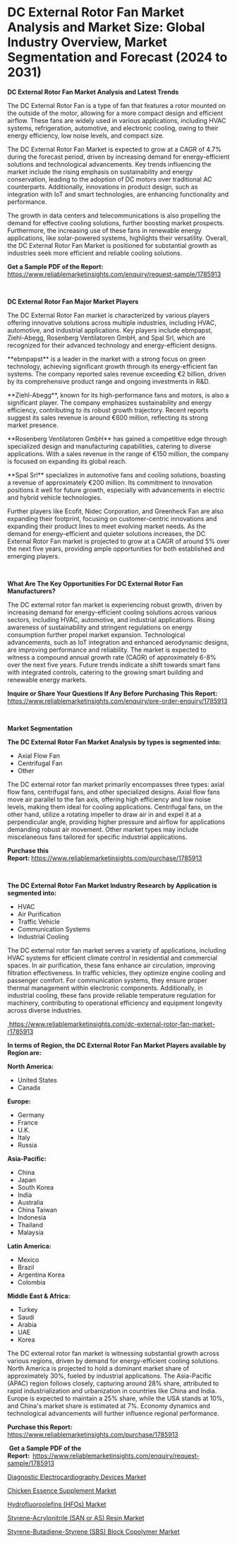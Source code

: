 <p><h1>DC External Rotor Fan Market Analysis and Market Size: Global Industry Overview, Market Segmentation and Forecast (2024 to 2031)</h1></p><p><strong>DC External Rotor Fan Market Analysis and Latest Trends</strong></p>
<p><p>The DC External Rotor Fan is a type of fan that features a rotor mounted on the outside of the motor, allowing for a more compact design and efficient airflow. These fans are widely used in various applications, including HVAC systems, refrigeration, automotive, and electronic cooling, owing to their energy efficiency, low noise levels, and compact size.</p><p>The DC External Rotor Fan Market is expected to grow at a CAGR of 4.7% during the forecast period, driven by increasing demand for energy-efficient solutions and technological advancements. Key trends influencing the market include the rising emphasis on sustainability and energy conservation, leading to the adoption of DC motors over traditional AC counterparts. Additionally, innovations in product design, such as integration with IoT and smart technologies, are enhancing functionality and performance.</p><p>The growth in data centers and telecommunications is also propelling the demand for effective cooling solutions, further boosting market prospects. Furthermore, the increasing use of these fans in renewable energy applications, like solar-powered systems, highlights their versatility. Overall, the DC External Rotor Fan Market is positioned for substantial growth as industries seek more efficient and reliable cooling solutions.</p></p>
<p><strong>Get a Sample PDF of the Report:&nbsp;</strong> <a href="https://www.reliablemarketinsights.com/enquiry/request-sample/1785913?utm_campaign=1383&utm_medium=2&utm_source=Github&utm_content=ia&utm_term=13102024&utm_id=dc-external-rotor-fan">https://www.reliablemarketinsights.com/enquiry/request-sample/1785913</a></p>
<p>&nbsp;</p>
<p><strong>DC External Rotor Fan Major Market Players</strong></p>
<p><p>The DC External Rotor Fan market is characterized by various players offering innovative solutions across multiple industries, including HVAC, automotive, and industrial applications. Key players include ebmpapst, Ziehl-Abegg, Rosenberg Ventilatoren GmbH, and Spal Srl, which are recognized for their advanced technology and energy-efficient designs.</p><p>**ebmpapst** is a leader in the market with a strong focus on green technology, achieving significant growth through its energy-efficient fan systems. The company reported sales revenue exceeding €2 billion, driven by its comprehensive product range and ongoing investments in R&D.</p><p>**Ziehl-Abegg**, known for its high-performance fans and motors, is also a significant player. The company emphasizes sustainability and energy efficiency, contributing to its robust growth trajectory. Recent reports suggest its sales revenue is around €600 million, reflecting its strong market presence.</p><p>**Rosenberg Ventilatoren GmbH** has gained a competitive edge through specialized design and manufacturing capabilities, catering to diverse applications. With a sales revenue in the range of €150 million, the company is focused on expanding its global reach.</p><p>**Spal Srl** specializes in automotive fans and cooling solutions, boasting a revenue of approximately €200 million. Its commitment to innovation positions it well for future growth, especially with advancements in electric and hybrid vehicle technologies.</p><p>Further players like Ecofit, Nidec Corporation, and Greenheck Fan are also expanding their footprint, focusing on customer-centric innovations and expanding their product lines to meet evolving market needs. As the demand for energy-efficient and quieter solutions increases, the DC External Rotor Fan market is projected to grow at a CAGR of around 5% over the next five years, providing ample opportunities for both established and emerging players.</p></p>
<p>&nbsp;</p>
<p><strong>What Are The Key Opportunities For DC External Rotor Fan Manufacturers?</strong></p>
<p><p>The DC external rotor fan market is experiencing robust growth, driven by increasing demand for energy-efficient cooling solutions across various sectors, including HVAC, automotive, and industrial applications. Rising awareness of sustainability and stringent regulations on energy consumption further propel market expansion. Technological advancements, such as IoT integration and enhanced aerodynamic designs, are improving performance and reliability. The market is expected to witness a compound annual growth rate (CAGR) of approximately 6-8% over the next five years. Future trends indicate a shift towards smart fans with integrated controls, catering to the growing smart building and renewable energy markets.</p></p>
<p><strong>Inquire or Share Your Questions If Any Before Purchasing This Report:</strong> <a href="https://www.reliablemarketinsights.com/enquiry/pre-order-enquiry/1785913?utm_campaign=1383&utm_medium=2&utm_source=Github&utm_content=ia&utm_term=13102024&utm_id=dc-external-rotor-fan">https://www.reliablemarketinsights.com/enquiry/pre-order-enquiry/1785913</a></p>
<p>&nbsp;</p>
<p><strong>Market Segmentation</strong></p>
<p><strong>The DC External Rotor Fan Market Analysis by types is segmented into:</strong></p>
<p><ul><li>Axial Flow Fan</li><li>Centrifugal Fan</li><li>Other</li></ul></p>
<p><p>The DC external rotor fan market primarily encompasses three types: axial flow fans, centrifugal fans, and other specialized designs. Axial flow fans move air parallel to the fan axis, offering high efficiency and low noise levels, making them ideal for cooling applications. Centrifugal fans, on the other hand, utilize a rotating impeller to draw air in and expel it at a perpendicular angle, providing higher pressure and airflow for applications demanding robust air movement. Other market types may include miscelaneous fans tailored for specific industrial applications.</p></p>
<p><strong>Purchase this Report:&nbsp;</strong><a href="https://www.reliablemarketinsights.com/purchase/1785913?utm_campaign=1383&utm_medium=2&utm_source=Github&utm_content=ia&utm_term=13102024&utm_id=dc-external-rotor-fan">https://www.reliablemarketinsights.com/purchase/1785913</a></p>
<p>&nbsp;</p>
<p><strong>The DC External Rotor Fan Market Industry Research by Application is segmented into:</strong></p>
<p><ul><li>HVAC</li><li>Air Purification</li><li>Traffic Vehicle</li><li>Communication Systems</li><li>Industrial Cooling</li></ul></p>
<p><p>The DC external rotor fan market serves a variety of applications, including HVAC systems for efficient climate control in residential and commercial spaces. In air purification, these fans enhance air circulation, improving filtration effectiveness. In traffic vehicles, they optimize engine cooling and passenger comfort. For communication systems, they ensure proper thermal management within electronic components. Additionally, in industrial cooling, these fans provide reliable temperature regulation for machinery, contributing to operational efficiency and equipment longevity across diverse industries.</p></p>
<p><a href="https://www.reliablemarketinsights.com/dc-external-rotor-fan-market-r1785913?utm_campaign=1383&utm_medium=2&utm_source=Github&utm_content=ia&utm_term=13102024&utm_id=dc-external-rotor-fan">&nbsp;https://www.reliablemarketinsights.com/dc-external-rotor-fan-market-r1785913</a></p>
<p><strong>In terms of Region, the DC External Rotor Fan Market Players available by Region are:</strong></p>
<p>
    <p> <strong> North America: </strong>
        <ul>
            <li>United States</li>
            <li>Canada</li>
        </ul>
        </p> 
    <p> <strong> Europe: </strong>
        <ul>
            <li>Germany</li>
            <li>France</li>
            <li>U.K.</li>
            <li>Italy</li>
            <li>Russia</li>
        </ul>
        </p> 
    <p> <strong> Asia-Pacific: </strong>
        <ul>
            <li>China</li>
            <li>Japan</li>
            <li>South Korea</li>
            <li>India</li>
            <li>Australia</li>
            <li>China Taiwan</li>
            <li>Indonesia</li>
            <li>Thailand</li>
            <li>Malaysia</li>
        </ul>
        </p> 
    <p> <strong> Latin America: </strong>
        <ul>
            <li>Mexico</li>
            <li>Brazil</li>
            <li>Argentina Korea</li>
            <li>Colombia</li>
        </ul>
        </p> 
    <p> <strong> Middle East & Africa: </strong>
        <ul>
            <li>Turkey</li>
            <li>Saudi</li>
            <li>Arabia</li>
            <li>UAE</li>
            <li>Korea</li>
        </ul>
    </p>
    </p>
<p><p>The DC external rotor fan market is witnessing substantial growth across various regions, driven by demand for energy-efficient cooling solutions. North America is projected to hold a dominant market share of approximately 30%, fueled by industrial applications. The Asia-Pacific (APAC) region follows closely, capturing around 28% share, attributed to rapid industrialization and urbanization in countries like China and India. Europe is expected to maintain a 25% share, while the USA stands at 10%, and China's market share is estimated at 7%. Economy dynamics and technological advancements will further influence regional performance.</p></p>
<p><strong>Purchase this Report: </strong><a href="https://www.reliablemarketinsights.com/purchase/1785913?utm_campaign=1383&utm_medium=2&utm_source=Github&utm_content=ia&utm_term=13102024&utm_id=dc-external-rotor-fan">https://www.reliablemarketinsights.com/purchase/1785913</a></p>
<p>&nbsp;<strong>Get a Sample PDF of the Report:&nbsp;&nbsp;</strong><a href="https://www.reliablemarketinsights.com/enquiry/request-sample/1785913?utm_campaign=1383&utm_medium=2&utm_source=Github&utm_content=ia&utm_term=13102024&utm_id=dc-external-rotor-fan">https://www.reliablemarketinsights.com/enquiry/request-sample/1785913</a></p>
<p><strong></strong></p>
<p><p><a href="https://www.linkedin.com/pulse/diagnostic-electrocardiography-devices-market-outlook-share-uglse?utm_campaign=1383&utm_medium=2&utm_source=Github&utm_content=ia&utm_term=13102024&utm_id=dc-external-rotor-fan">Diagnostic Electrocardiography Devices Market</a></p><p><a href="https://github.com/Krish2023na/Market-Research-Report-List-6/blob/main/chicken-essence-supplement-market.md?utm_campaign=1383&utm_medium=2&utm_source=Github&utm_content=ia&utm_term=13102024&utm_id=dc-external-rotor-fan">Chicken Essence Supplement Market</a></p><p><a href="https://www.linkedin.com/pulse/global-hydrofluoroolefins-hfos-market-trends-insights-growth-9ez7c?utm_campaign=1383&utm_medium=2&utm_source=Github&utm_content=ia&utm_term=13102024&utm_id=dc-external-rotor-fan">Hydrofluoroolefins (HFOs) Market</a></p><p><a href="https://www.linkedin.com/pulse/styrene-acrylonitrile-san-resin-market-revolution-2024-2031-lpgbc?utm_campaign=1383&utm_medium=2&utm_source=Github&utm_content=ia&utm_term=13102024&utm_id=dc-external-rotor-fan">Styrene-Acrylonitrile (SAN or AS) Resin Market</a></p><p><a href="https://www.linkedin.com/pulse/global-styrene-butadiene-styrene-sbs-block-copolymer-market-7ciec?utm_campaign=1383&utm_medium=2&utm_source=Github&utm_content=ia&utm_term=13102024&utm_id=dc-external-rotor-fan">Styrene-Butadiene-Styrene (SBS) Block Copolymer Market</a></p></p>